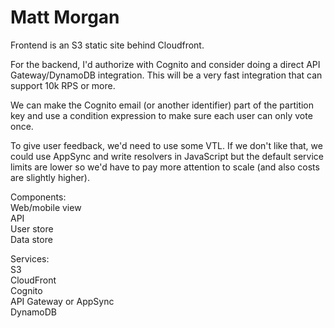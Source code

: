 # Matt Morgan

Frontend is an S3 static site behind Cloudfront.

For the backend, I'd authorize with Cognito and consider doing a direct API Gateway/DynamoDB integration. This will be a very fast integration that can support 10k RPS or more.

We can make the Cognito email (or another identifier) part of the partition key and use a condition expression to make sure each user can only vote once.

To give user feedback, we'd need to use some VTL. If we don't like that, we could use AppSync and write resolvers in JavaScript but the default service limits are lower so we'd have to pay more attention to scale (and also costs are slightly higher).

Components:  
Web/mobile view  
API  
User store  
Data store  

Services:  
S3  
CloudFront  
Cognito  
API Gateway or AppSync  
DynamoDB
